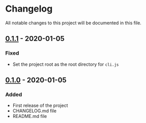 # Changelog

All notable changes to this project will be documented in this file.

## [0.1.1] - 2020-01-05

### Fixed
- Set the project root as the root directory for `cli.js`

## [0.1.0] - 2020-01-05

### Added
- First release of the project
- CHANGELOG.md file
- README.md file

[0.1.1]: https://github.com/jjzcru/swagger-ui-loader/releases/tag/v0.1.1
[0.1.0]: https://github.com/jjzcru/swagger-ui-loader/releases/tag/v0.1.0